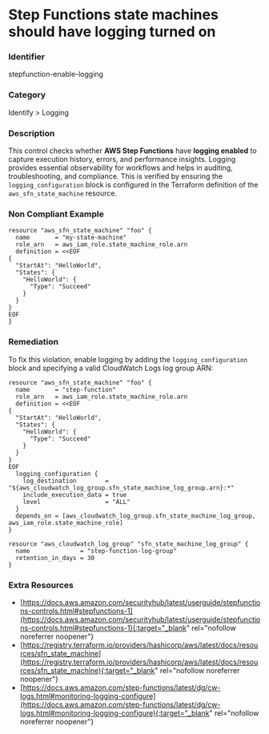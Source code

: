 # Step Functions state machines should have logging turned on

### Identifier

stepfunction-enable-logging

### Category

Identify > Logging

### Description

This control checks whether **AWS Step Functions** have **logging enabled** to capture execution history, errors, and performance insights. Logging provides essential observability for workflows and helps in auditing, troubleshooting, and compliance. This is verified by ensuring the `logging_configuration` block is configured in the Terraform definition of the `aws_sfn_state_machine` resource.

### Non Compliant Example

``` hcl
resource "aws_sfn_state_machine" "foo" {
  name       = "my-state-machine"
  role_arn   = aws_iam_role.state_machine_role.arn
  definition = <<EOF
{
  "StartAt": "HelloWorld",
  "States": {
    "HelloWorld": {
      "Type": "Succeed"
    }
  }
}
EOF
}
```

### Remediation

To fix this violation, enable logging by adding the `logging_configuration` block and specifying a valid CloudWatch Logs log group ARN:
``` hcl
resource "aws_sfn_state_machine" "foo" {
  name       = "step-function"
  role_arn   = aws_iam_role.state_machine_role.arn
  definition = <<EOF
{
  "StartAt": "HelloWorld",
  "States": {
    "HelloWorld": {
      "Type": "Succeed"
    }
  }
}
EOF
  logging_configuration {
    log_destination        = "${aws_cloudwatch_log_group.sfn_state_machine_log_group.arn}:*"
    include_execution_data = true
    level                  = "ALL"
  }
  depends_on = [aws_cloudwatch_log_group.sfn_state_machine_log_group, aws_iam_role.state_machine_role]
}

resource "aws_cloudwatch_log_group" "sfn_state_machine_log_group" {
  name              = "step-function-log-group"
  retention_in_days = 30
}
```

### Extra Resources

- [https://docs.aws.amazon.com/securityhub/latest/userguide/stepfunctions-controls.html#stepfunctions-1](https://docs.aws.amazon.com/securityhub/latest/userguide/stepfunctions-controls.html#stepfunctions-1){:target="_blank" rel="nofollow noreferrer noopener"}
- [https://registry.terraform.io/providers/hashicorp/aws/latest/docs/resources/sfn_state_machine](https://registry.terraform.io/providers/hashicorp/aws/latest/docs/resources/sfn_state_machine){:target="_blank" rel="nofollow noreferrer noopener"}
- [https://docs.aws.amazon.com/step-functions/latest/dg/cw-logs.html#monitoring-logging-configure](https://docs.aws.amazon.com/step-functions/latest/dg/cw-logs.html#monitoring-logging-configure){:target="_blank" rel="nofollow noreferrer noopener"}
